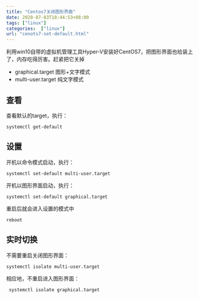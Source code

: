 ```yaml
---
title: "Centos7关闭图形界面"
date: 2020-07-03T18:44:53+08:00
tags: ["linux"]
categories:  ["linux"]
url: "cenots7-set-default.html"
---
```


利用win10自带的虚拟机管理工具Hyper-V安装好CentOS7，把图形界面也给装上了，内存吃得厉害。赶紧把它关掉
<!--more-->

* graphical.target 图形+文字模式
* multi-user.target 纯文字模式
  
## 查看  
查看默认的target，执行：
```
systemctl get-default
```

## 设置
开机以命令模式启动，执行：
```
systemctl set-default multi-user.target
```

开机以图形界面启动，执行：
```
systemctl set-default graphical.target
```

重启后就会进入设置的模式中
```
reboot
```

## 实时切换
不需要重启关闭图形界面：
```
systemctl isolate multi-user.target
```

相应地，不重启进入图形界面：
```
 systemctl isolate graphical.target
```